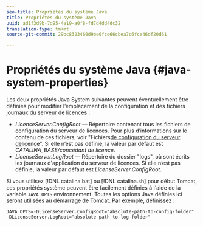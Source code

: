 ```yaml
---
seo-title: Propriétés du système Java
title: Propriétés du système Java
uuid: ad1f3d9b-7d95-4e19-a0f8-fd7d4dd4dc32
translation-type: tm+mt
source-git-commit: 29bc8323460d9be0fce66cbea7c6fce46df20d61

---
```



# Propriétés du système Java {#java-system-properties}

Les deux propriétés Java System suivantes peuvent éventuellement être définies pour modifier l’emplacement de la configuration et des fichiers journaux du serveur de licences :

* *LicenseServer.ConfigRoot* — Répertoire contenant tous les fichiers de configuration du serveur de licences. Pour plus d’informations sur le contenu de ces fichiers, voir &quot;Fichiers[de configuration du serveur de](../../aaxs-protected-streaming/aaxs-license-server-config-files/aaxs-configuration-directory-structure.md)licence&quot;. Si elle n’est pas définie, la valeur par défaut est *CATALINA_BASE/concédant de licence*.
* *LicenseServer.LogRoot* — Répertoire du dossier &quot;logs&quot;, où sont écrits les journaux d&#39;application du serveur de licences. Si elle n’est pas définie, la valeur par défaut est *LicenseServer.ConfigRoot*.

Si vous utilisez [!DNL catalina.bat] ou [!DNL catalina.sh] pour début Tomcat, ces propriétés système peuvent être facilement définies à l&#39;aide de la variable `JAVA_OPTS` environnement. Toutes les options Java définies ici seront utilisées au démarrage de Tomcat. Par exemple, définissez :

```
JAVA_OPTS=-DLicenseServer.ConfigRoot="absolute-path-to-config-folder" -DLicenseServer.LogRoot="absolute-path-to-log-folder"
```

